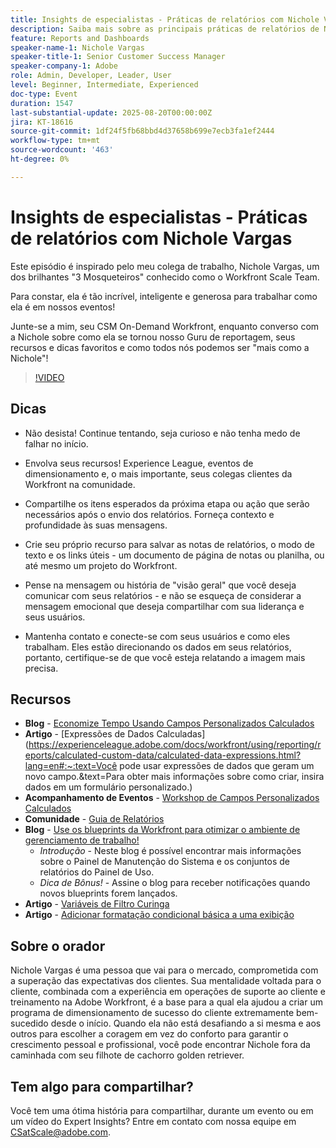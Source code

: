 ```yaml
---
title: Insights de especialistas - Práticas de relatórios com Nichole Vargas
description: Saiba mais sobre as principais práticas de relatórios de Nichole Vargas — melhore suas habilidades em relatórios do Workfront com campos calculados, dicas de narrativa e recursos orientados pela comunidade.
feature: Reports and Dashboards
speaker-name-1: Nichole Vargas
speaker-title-1: Senior Customer Success Manager
speaker-company-1: Adobe
role: Admin, Developer, Leader, User
level: Beginner, Intermediate, Experienced
doc-type: Event
duration: 1547
last-substantial-update: 2025-08-20T00:00:00Z
jira: KT-18616
source-git-commit: 1df24f5fb68bbd4d37658b699e7ecb3fa1ef2444
workflow-type: tm+mt
source-wordcount: '463'
ht-degree: 0%

---
```



# Insights de especialistas - Práticas de relatórios com Nichole Vargas

Este episódio é inspirado pelo meu colega de trabalho, Nichole Vargas, um dos brilhantes &quot;3 Mosqueteiros&quot; conhecido como o Workfront Scale Team.

Para constar, ela é tão incrível, inteligente e generosa para trabalhar como ela é em nossos eventos! 

Junte-se a mim, seu CSM On-Demand Workfront, enquanto converso com a Nichole sobre como ela se tornou nosso Guru de reportagem, seus recursos e dicas favoritos e como todos nós podemos ser &quot;mais como a Nichole&quot;! 

>[!VIDEO](https://video.tv.adobe.com/v/3469894/?learn=on&enablevpops)

## Dicas

* Não desista! Continue tentando, seja curioso e não tenha medo de falhar no início. 
* Envolva seus recursos! Experience League, eventos de dimensionamento e, o mais importante, seus colegas clientes da Workfront na comunidade. 
* Compartilhe os itens esperados da próxima etapa ou ação que serão necessários após o envio dos relatórios. Forneça contexto e profundidade às suas mensagens.

* Crie seu próprio recurso para salvar as notas de relatórios, o modo de texto e os links úteis - um documento de página de notas ou planilha, ou até mesmo um projeto do Workfront. 
* Pense na mensagem ou história de &quot;visão geral&quot; que você deseja comunicar com seus relatórios - e não se esqueça de considerar a mensagem emocional que deseja compartilhar com sua liderança e seus usuários. 
* Mantenha contato e conecte-se com seus usuários e como eles trabalham. Eles estão direcionando os dados em seus relatórios, portanto, certifique-se de que você esteja relatando a imagem mais precisa. 

## Recursos

* **Blog** - [Economize Tempo Usando Campos Personalizados Calculados](https://experienceleaguecommunities.adobe.com/t5/workfront-blogs/save-time-using-calculated-fields-to-capture-dates-details-and/ba-p/518237)
* **Artigo** - [Expressões de Dados Calculadas]&#x200B;(https://experienceleague.adobe.com/docs/workfront/using/reporting/reports/calculated-custom-data/calculated-data-expressions.html?lang=en#:~:text=Você pode usar expressões de dados que geram um novo campo.&amp;text=Para obter mais informações sobre como criar, insira dados em um formulário personalizado.)
* **Acompanhamento de Eventos** - [Workshop de Campos Personalizados Calculados](https://experienceleaguecommunities.adobe.com/t5/workfront-discussions/follow-up-calculated-custom-fields-workshop/td-p/592725)
* **Comunidade** - [Guia de Relatórios](https://experienceleaguecommunities.adobe.com/t5/workfront-discussions/the-first-ever-adobe-workfront-customer-reporting-cookbook-is/m-p/478722#M1406)
* **Blog** - [Use os blueprints da Workfront para otimizar o ambiente de gerenciamento de trabalho!](https://experienceleaguecommunities.adobe.com/t5/workfront-blogs/use-workfront-blueprints-to-optimize-your-work-management/ba-p/547147)
   * *Introdução* - Neste blog é possível encontrar mais informações sobre o Painel de Manutenção do Sistema e os conjuntos de relatórios do Painel de Uso. 
   * *Dica de Bônus!* - Assine o blog para receber notificações quando novos blueprints forem lançados. 
* **Artigo** - [Variáveis de Filtro Curinga](https://experienceleague.adobe.com/docs/workfront/using/reporting/reports/report-elements/understand-wildcard-filter-variables.html?lang=en)
* **Artigo** - [Adicionar formatação condicional básica a uma exibição](https://experienceleague.adobe.com/docs/workfront-learn/tutorials-workfront/reporting/basic-reporting/add-basic-conditional-formatting-to-a-view.html?lang=en)

## Sobre o orador

Nichole Vargas é uma pessoa que vai para o mercado, comprometida com a superação das expectativas dos clientes. Sua mentalidade voltada para o cliente, combinada com a experiência em operações de suporte ao cliente e treinamento na Adobe Workfront, é a base para a qual ela ajudou a criar um programa de dimensionamento de sucesso do cliente extremamente bem-sucedido desde o início. Quando ela não está desafiando a si mesma e aos outros para escolher a coragem em vez do conforto para garantir o crescimento pessoal e profissional, você pode encontrar Nichole fora da caminhada com seu filhote de cachorro golden retriever. 

## Tem algo para compartilhar?

Você tem uma ótima história para compartilhar, durante um evento ou em um vídeo do Expert Insights? Entre em contato com nossa equipe em [CSatScale@adobe.com](mailto:CSatScale@adobe.com).

